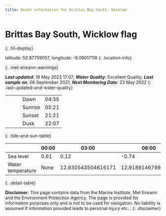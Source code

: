 ```yaml
---
title: Beach information for Brittas Bay South, Wicklow
---
```

# Brittas Bay South, Wicklow <span class="material-icons blue-flag" alt="This a Blue Flag beach">flag</span>
{: .h1-display}

latitude: 52.87759057, longitude: -6.06017118
{: .location-info}


{: .met-eireann-warnings}

___Last updated___: 19 May 2022 17:07; ___Water Quality___: Excellent Quality;
___Last sample on___: 06 September 2021; ___Next Monitoring Date___: 23 May 2022
{: .last-updated-and-water-quality}

|   |   |   |   |   |
|---|---|---|---|---|
|   |   |   | Dawn  | 04:35 |
|   |   |   | Sunrise  | 05:21 |
|   |   |   | Sunset  | 21:21 |
|   |   |   | Dusk  | 22:07 |
{: .tide-and-sun-table}

<div></div>

| | 00:00 | 03:00 | 06:00 | 09:00 | 12:00 | 15:00 | 18:00 | 21:00 |
|---|---|---|---|---|---|---|---|---|
| Sea level | 0.61 | 0.12 | -0.74 | -0.23| 0.34 | 0.14 | -0.55 | -0.09 |
| Water temperature | None | 12.930543504616171 | 12.918914679904443 | 12.910624604830222 | 13.026762481284983 | 13.113348499794224 | 13.179227291376542 | 13.136655848237513 |
{: .detail-table}

__Disclaimer__: This page contains data from the Marine Institute,
Met Eireann and the Environment Protection Agency. The page is provided for
information purposes only and is not to be used for navigation. No liability
is assumed if information provided leads to personal injury etc...
{: .disclaimer}
